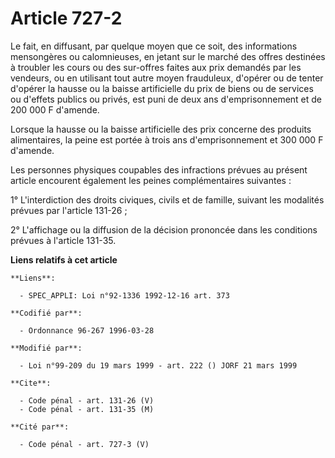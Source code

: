 # Article 727-2

Le fait, en diffusant, par quelque moyen que ce soit, des informations mensongères ou calomnieuses, en jetant sur le marché
des offres destinées à troubler les cours ou des sur-offres faites aux prix demandés par les vendeurs, ou en utilisant tout
autre moyen frauduleux, d'opérer ou de tenter d'opérer la hausse ou la baisse artificielle du prix de biens ou de services ou
d'effets publics ou privés, est puni de deux ans d'emprisonnement et de 200 000 F d'amende.

Lorsque la hausse ou la baisse artificielle des prix concerne des produits alimentaires, la peine est portée à trois ans
d'emprisonnement et 300 000 F d'amende.

Les personnes physiques coupables des infractions prévues au présent article encourent également les peines complémentaires
suivantes :

1° L'interdiction des droits civiques, civils et de famille, suivant les modalités prévues par l'article 131-26 ;

2° L'affichage ou la diffusion de la décision prononcée dans les conditions prévues à l'article 131-35.

**Liens relatifs à cet article**

	**Liens**:

	  - SPEC_APPLI: Loi n°92-1336 1992-12-16 art. 373

	**Codifié par**:

	  - Ordonnance 96-267 1996-03-28

	**Modifié par**:

	  - Loi n°99-209 du 19 mars 1999 - art. 222 () JORF 21 mars 1999

	**Cite**:

	  - Code pénal - art. 131-26 (V)
	  - Code pénal - art. 131-35 (M)

	**Cité par**:

	  - Code pénal - art. 727-3 (V)
